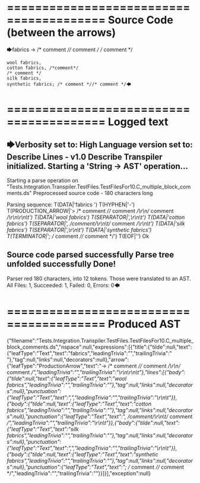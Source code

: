 ========================================
Source Code (between the arrows)
========================================

🡆fabrics -> /* comment *//* comment */
/* comment */

	wool fabrics,
	cotton fabrics, /*comment*/
	/* comment */
	silk fabrics,
	synthetic fabrics; /* comment *//* comment */🡄

========================================
Logged text
========================================

🡆Verbosity set to: High
Language version set to: Describe Lines - v1.0
Describe Transpiler initialized.
Starting a 'String -> AST' operation...
------------------------
Starting a parse operation on "Tests.Integration.Transpiler.TestFiles.TestFilesFor10.C_multiple_block_comments.ds"
Preprocessed source code - 180 characters long

Parsing sequence: T(DATA|'fabrics ') T(HYPHEN|'-') T(PRODUCTION_ARROW|'> /* comment *//* comment */\r\n/* comment */\r\n\r\n\t') T(DATA|'wool fabrics') T(SEPARATOR|',\r\n\t') T(DATA|'cotton fabrics') T(SEPARATOR|', /*comment*/\r\n\t/* comment */\r\n\t') T(DATA|'silk fabrics') T(SEPARATOR|',\r\n\t') T(DATA|'synthetic fabrics') T(TERMINATOR|'; /* comment *//* comment */') T(EOF|'<EOF>') Ok

Source code parsed successfully
Parse tree unfolded successfully
Done!
------------------------
Parser red 180 characters, into 12 tokens.
Those were translated to an AST.
All Files: 1, Succeeded: 1, Failed: 0, Errors: 0🡄

========================================
Produced AST
========================================

{"filename":"Tests.Integration.Transpiler.TestFiles.TestFilesFor10.C_multiple_block_comments.ds","nspace":null,"expressions":[{"title":{"tilde":null,"text":{"leafType":"Text","text":"fabrics","leadingTrivia":"","trailingTrivia":" "},"tag":null,"links":null,"decorators":null},"arrow":{"leafType":"ProductionArrow","text":"-> /* comment *//* comment */\r\n/* comment */","leadingTrivia":"","trailingTrivia":"\r\n\r\n\t"},"lines":[{"body":{"tilde":null,"text":{"leafType":"Text","text":"wool fabrics","leadingTrivia":"","trailingTrivia":""},"tag":null,"links":null,"decorators":null},"punctuation":{"leafType":"Text","text":",","leadingTrivia":"","trailingTrivia":"\r\n\t"}},{"body":{"tilde":null,"text":{"leafType":"Text","text":"cotton fabrics","leadingTrivia":"","trailingTrivia":""},"tag":null,"links":null,"decorators":null},"punctuation":{"leafType":"Text","text":", /*comment*/\r\n\t/* comment */","leadingTrivia":"","trailingTrivia":"\r\n\t"}},{"body":{"tilde":null,"text":{"leafType":"Text","text":"silk fabrics","leadingTrivia":"","trailingTrivia":""},"tag":null,"links":null,"decorators":null},"punctuation":{"leafType":"Text","text":",","leadingTrivia":"","trailingTrivia":"\r\n\t"}},{"body":{"tilde":null,"text":{"leafType":"Text","text":"synthetic fabrics","leadingTrivia":"","trailingTrivia":""},"tag":null,"links":null,"decorators":null},"punctuation":{"leafType":"Text","text":"; /* comment *//* comment */","leadingTrivia":"","trailingTrivia":""}}]}],"exception":null}
